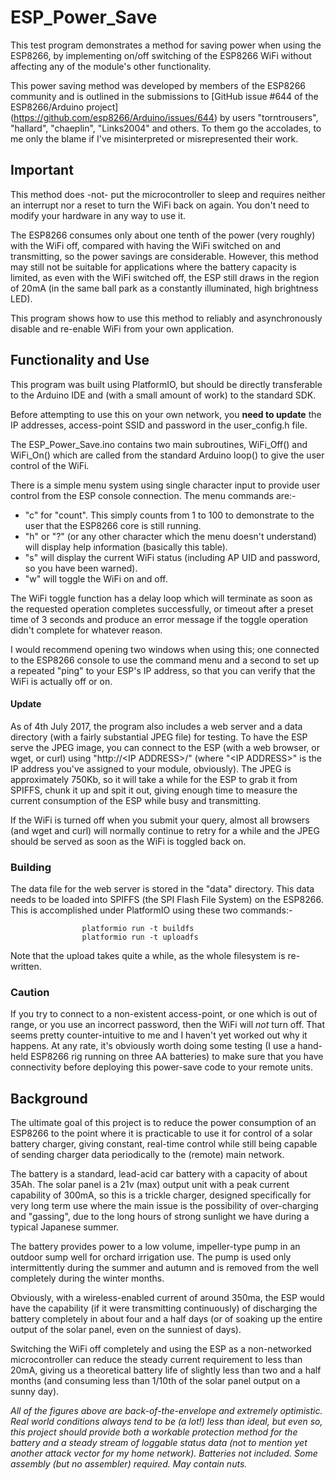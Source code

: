 

# ESP_Power_Save

   This test program demonstrates a method for saving power when using
   the ESP8266, by implementing on/off switching of the ESP8266 WiFi
   without affecting any of the module's other functionality.

   This power saving method was developed by members of the ESP8266 community
   and is outlined in the submissions to 
   [GitHub issue #644 of the ESP8266/Arduino project] (https://github.com/esp8266/Arduino/issues/644)
   by users "torntrousers", "hallard", "chaeplin", "Links2004" and others.
   To them go the accolades, to me only the blame if I've misinterpreted
   or misrepresented their work.


## Important

   This method does -not- put the microcontroller to sleep and requires
   neither an interrupt nor a reset to turn the WiFi back on again.
   You don't need to modify your hardware in any way to use it.

   The ESP8266 consumes only about one tenth of the power (very roughly)
   with the WiFi off, compared with having the WiFi switched on and
   transmitting, so the power savings are considerable.  However, this
   method may still not be suitable for applications where the battery
   capacity is limited, as even with the WiFi switched off, the ESP still
   draws in the region of 20mA (in the same ball park as a constantly
   illuminated, high brightness LED).

   This program shows how to use this method to reliably and asynchronously
   disable and re-enable WiFi from your own application.


## Functionality and Use

   This program was built using PlatformIO, but should be directly transferable
   to the Arduino IDE and (with a small amount of work) to the standard SDK.

   Before attempting to use this on your own network, you **need to update**
   the IP addresses, access-point SSID and password in the user\_config.h
   file.

   The ESP\_Power\_Save.ino contains two main subroutines, WiFi\_Off() and 
   WiFi\_On() which are called from the standard Arduino loop() to give the
   user control of the WiFi.

   There is a simple menu system using single character input to provide
   user control from the ESP console connection.  The menu commands are:-

   + "c" for "count".  This simply counts from 1 to 100 to demonstrate to
     the user that the ESP8266 core is still running.
   + "h" or "?" (or any other character which the menu doesn't understand) 
     will display help information (basically this table).
   + "s" will display the current WiFi status (including AP UID and password, 
     so you have been warned).
   + "w" will toggle the WiFi on and off.

   The WiFi toggle function has a delay loop which will terminate as soon as
   the requested operation completes successfully, or timeout after a preset
   time of 3 seconds and produce an error message if the toggle operation
   didn't complete for whatever reason.

   I would recommend opening two windows when using this; one connected to
   the ESP8266 console to use the command menu and a second to set up a
   repeated "ping" to your ESP's IP address, so that you can verify that
   the WiFi is actually off or on.

#### Update

   As of 4th July 2017, the program also includes a web server and a
   data directory (with a fairly substantial JPEG file) for testing.
   To have the ESP serve the JPEG image, you can connect to the ESP
   (with a web browser, or wget, or curl) using "http://\<IP ADDRESS\>/"
   (where "\<IP ADDRESS\>" is the IP address you've assigned to your
   module, obviously).  The JPEG is approximately 750Kb, so it will take
   a while for the ESP to grab it from SPIFFS, chunk it up and spit it
   out, giving enough time to measure the current consumption of the
   ESP while busy and transmitting.

   If the WiFi is turned off when you submit your query, almost all
   browsers (and wget and curl) will normally continue to retry for
   a while and the JPEG should be served as soon as the WiFi is
   toggled back on.


### Building

   The data file for the web server is stored in the "data" directory.
   This data needs to be loaded into SPIFFS (the SPI Flash File System)
   on the ESP8266.  This is accomplished under PlatformIO using these
   two commands:-

                    platformio run -t buildfs
                    platformio run -t uploadfs

   Note that the upload takes quite a while, as the whole filesystem
   is re-written.
 
### Caution

   If you try to connect to a non-existent access-point, or one which is
   out of range, or you use an incorrect password, then the WiFi will
   *not* turn off.  That seems pretty counter-intuitive to me and I
   haven't yet worked out why it happens.  At any rate, it's obviously
   worth doing some testing (I use a hand-held ESP8266 rig running on
   three AA batteries) to make sure that you have connectivity before
   deploying this power-save code to your remote units.


## Background

   The ultimate goal of this project is to reduce the power consumption
   of an ESP8266 to the point where it is practicable to use it for
   control of a solar battery charger, giving constant, real-time control
   while still being capable of sending charger data periodically to the
   (remote) main network.

   The battery is a standard, lead-acid car battery with a capacity
   of about 35Ah.  The solar panel is a 21v (max) output unit with
   a peak current capability of 300mA, so this is a trickle charger,
   designed specifically for very long term use where the main issue is
   the possibility of over-charging and "gassing", due to the long hours
   of strong sunlight we have during a typical Japanese summer.

   The battery provides power to a low volume, impeller-type pump in an
   outdoor sump well for orchard irrigation use.  The pump is used only
   intermittently during the summer and autumn and is removed from the
   well completely during the winter months.

   Obviously, with a wireless-enabled current of around 350ma, the ESP
   would have the capability (if it were transmitting continuously)
   of discharging the battery completely in about four and a half days 
   (or of soaking up the entire output of the solar panel, even on the 
   sunniest of days).

   Switching the WiFi off completely and using the ESP as a non-networked
   microcontroller can reduce the steady current requirement to less than
   20mA, giving us a theoretical battery life of slightly less than two
   and a half months (and consuming less than 1/10th of the solar panel
   output on a sunny day).

   *All of the figures above are back-of-the-envelope and extremely
   optimistic.  Real world conditions always tend to be (a lot!) less
   than ideal, but even so, this project should provide both a workable
   protection method for the battery and a steady stream of loggable
   status data (not to mention yet another attack vector for my home
   network).  Batteries not included.  Some assembly (but no assembler)
   required.  May contain nuts.*


